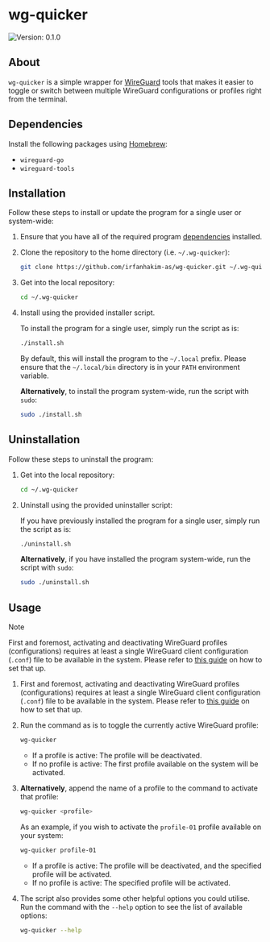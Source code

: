 # wg-quicker

![Version: 0.1.0](https://img.shields.io/badge/Version-0.1.0-informational?style=flat)

## About

`wg-quicker` is a simple wrapper for [WireGuard](https://www.wireguard.com) tools that makes it easier to toggle or switch between multiple WireGuard configurations or profiles right from the terminal.

## Dependencies

Install the following packages using [Homebrew](https://brew.sh):

- `wireguard-go`
- `wireguard-tools`

## Installation

Follow these steps to install or update the program for a single user or system-wide:

1. Ensure that you have all of the required program [dependencies](#dependencies) installed.

2. Clone the repository to the home directory (i.e. `~/.wg-quicker`):

    ```sh
    git clone https://github.com/irfanhakim-as/wg-quicker.git ~/.wg-quicker
    ```

3. Get into the local repository:

    ```sh
    cd ~/.wg-quicker
    ```

4. Install using the provided installer script.

    To install the program for a single user, simply run the script as is:

    ```sh
    ./install.sh
    ```

    By default, this will install the program to the `~/.local` prefix. Please ensure that the `~/.local/bin` directory is in your `PATH` environment variable.

    **Alternatively**, to install the program system-wide, run the script with `sudo`:

    ```sh
    sudo ./install.sh
    ```

## Uninstallation

Follow these steps to uninstall the program:

1. Get into the local repository:

    ```sh
    cd ~/.wg-quicker
    ```

2. Uninstall using the provided uninstaller script:

    If you have previously installed the program for a single user, simply run the script as is:

    ```sh
    ./uninstall.sh
    ```

    **Alternatively**, if you have installed the program system-wide, run the script with `sudo`:

    ```sh
    sudo ./uninstall.sh
    ```

## Usage

> [!NOTE]  
> First and foremost, activating and deactivating WireGuard profiles (configurations) requires at least a single WireGuard client configuration (`.conf`) file to be available in the system. Please refer to [this guide](https://github.com/irfanhakim-as/linux-wiki/blob/master/topics/wireguard.md#macos) on how to set that up.

1. First and foremost, activating and deactivating WireGuard profiles (configurations) requires at least a single WireGuard client configuration (`.conf`) file to be available in the system. Please refer to [this guide](https://github.com/irfanhakim-as/linux-wiki/blob/master/topics/wireguard.md#macos) on how to set that up.

2. Run the command as is to toggle the currently active WireGuard profile:

    ```sh
    wg-quicker
    ```

   - If a profile is active: The profile will be deactivated.
   - If no profile is active: The first profile available on the system will be activated.

3. **Alternatively**, append the name of a profile to the command to activate that profile:

    ```sh
    wg-quicker <profile>
    ```

    As an example, if you wish to activate the `profile-01` profile available on your system:

    ```sh
    wg-quicker profile-01
    ```

   - If a profile is active: The profile will be deactivated, and the specified profile will be activated.
   - If no profile is active: The specified profile will be activated.

4. The script also provides some other helpful options you could utilise. Run the command with the `--help` option to see the list of available options:

    ```sh
    wg-quicker --help
    ```
